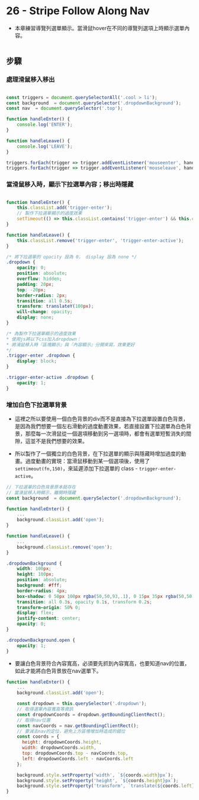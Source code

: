 # 26 - Stripe Follow Along Nav

- 本章練習導覽列選單顯示。當滑鼠hover在不同的導覽列選項上時顯示選單內容。

![]()

## 步驟

### 處理滑鼠移入移出

```javascript

const triggers = document.querySelectorAll('.cool > li');
const background  = document.querySelector('.dropdownBackground');
const nav  = document.querySelector('.top');

function handleEnter() {
    console.log('ENTER');
}

function handleLeave() {
    console.log('LEAVE');
}

triggers.forEach(trigger => trigger.addEventListener('mouseenter', handleEnter));
triggers.forEach(trigger => trigger.addEventListener('mouseleave', handleLeave));

```

### 當滑鼠移入時，顯示下拉選單內容；移出時隱藏

```javascript

function handleEnter() {
    this.classList.add('trigger-enter');
    // 製作下拉選單顯示的過度效果
    setTimeout(() => this.classList.contains('trigger-enter') && this.classList.add('trigger-enter-active'), 150);
}

function handleLeave() {
    this.classList.remove('trigger-enter', 'trigger-enter-active');
}

```

```css
/* 將下拉選單的 opacity 設為 0， display 設為 none */
.dropdown {
    opacity: 0;
    position: absolute;
    overflow: hidden;
    padding: 20px;
    top: -20px;
    border-radius: 2px;
    transition: all 0.5s;
    transform: translateY(100px);
    will-change: opacity;
    display: none;
}

/* 為製作下拉選單顯示的過度效果
* 使用js將以下css加入dropdown： 
* 將滑鼠移入時『區塊顯示』與『內容顯示』分開來寫，效果更好 
*/
.trigger-enter .dropdown {
    display: block;
}

.trigger-enter-active .dropdown {
    opacity: 1;
}
```

### 增加白色下拉選單背景
* 這裡之所以要使用一個白色背景的div而不是直接為下拉選單設置白色背景，是因為我們想要一個左右滑動的過度動畫效果，若直接設置下拉選單為白色背景，那麼每一次滑鼠從一個選項移動到另一選項時，都會有選單短暫消失的間隙，這並不是我們想要的效果。

* 所以製作了一個獨立的白色背景，在下拉選單的顯示與隱藏時增加過度的動畫。過度動畫的實現：當滑鼠移動到某一個選項後，使用了`settimeout(fn,150)`，來延遲添加下拉選單的 class - `trigger-enter-active`。


```javascript
// 下拉選單的白色背景原本就存在
// 當滑鼠移入時顯示，離開時隱藏
const background  = document.querySelector('.dropdownBackground');

function handleEnter() {
    ...
    background.classList.add('open');
}

function handleLeave() {
    ...
    background.classList.remove('open');
}

```

```css
.dropdownBackground {
    width: 100px;
    height: 100px;
    position: absolute;
    background: #fff;
    border-radius: 4px;
    box-shadow: 0 50px 100px rgba(50,50,93,.1), 0 15px 35px rgba(50,50,93,.15), 0 5px 15px rgba(0,0,0,.1);
    transition: all 0.3s, opacity 0.1s, transform 0.2s;
    transform-origin: 50% 0;
    display: flex;
    justify-content: center;
    opacity: 0;
}

.dropdownBackground.open {
    opacity: 1;
}
```

* 要讓白色背景符合內容寬高，必須要先抓到內容寬高，也要知道nav的位置，如此才能將白色背景放在nav選單下。

```javascript
function handleEnter() {
    ...
    background.classList.add('open');

    const dropdown = this.querySelector('.dropdown');
    // 取得選單內容寬高等資訊
    const dropdownCoords = dropdown.getBoundingClientRect();
    // 取得nav位置
    const navCoords = nav.getBoundingClientRect();
    // 要減去nav的定位，避免上方區塊增加時造成的錯位
    const coords = {
      height: dropdownCoords.height,
      width: dropdownCoords.width,
      top: dropdownCoords.top - navCoords.top,
      left: dropdownCoords.left - navCoords.left
    };

    background.style.setProperty('width', `${coords.width}px`);
    background.style.setProperty('height', `${coords.height}px`);
    background.style.setProperty('transform', `translate(${coords.left}px, ${coords.top}px)`);
}
```
